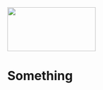 <img src="https://www.tamusa.edu/brandguide/jpeglogos/tamusa_final_logo_bw1.jpg" width="200" height="100"> 

# Something
